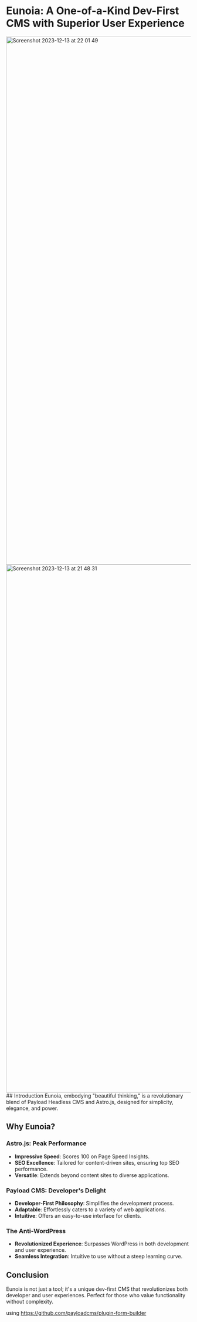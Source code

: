 # Eunoia: A One-of-a-Kind Dev-First CMS with Superior User Experience
<img width="1434" alt="Screenshot 2023-12-13 at 22 01 49" src="https://github.com/brodia10/astrowind/assets/29584063/888145a8-7eec-4166-a6ea-19b63c5d8a62">
<img width="1434" alt="Screenshot 2023-12-13 at 21 48 31" src="https://github.com/brodia10/astrowind/assets/29584063/a671af63-7c05-4663-8b76-fa3313148cf9">
## Introduction
Eunoia, embodying "beautiful thinking," is a revolutionary blend of Payload Headless CMS and Astro.js, designed for simplicity, elegance, and power.

## Why Eunoia?

### Astro.js: Peak Performance
- **Impressive Speed**: Scores 100 on Page Speed Insights.
- **SEO Excellence**: Tailored for content-driven sites, ensuring top SEO performance.
- **Versatile**: Extends beyond content sites to diverse applications.

### Payload CMS: Developer's Delight
- **Developer-First Philosophy**: Simplifies the development process.
- **Adaptable**: Effortlessly caters to a variety of web applications.
- **Intuitive**: Offers an easy-to-use interface for clients.

### The Anti-WordPress
- **Revolutionized Experience**: Surpasses WordPress in both development and user experience.
- **Seamless Integration**: Intuitive to use without a steep learning curve.

## Conclusion
Eunoia is not just a tool; it's a unique dev-first CMS that revolutionizes both developer and user experiences. Perfect for those who value functionality without complexity.

using https://github.com/payloadcms/plugin-form-builder
